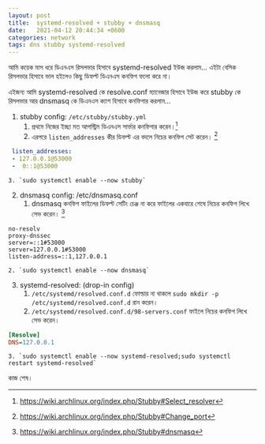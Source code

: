 ```yaml
---
layout: post
title:  systemd-resolved + stubby + dnsmasq
date:   2021-04-12 20:44:34 +0600
categories: network
tags: dns stubby systemd-resolved
---
```

আমি কয়েক মাস ধরে ডিএনএস রিসলভার হিসাবে systemd-resolved ইউজ করলাম... এইটা বেসিক রিসলভার হিসাবে ভাল হইলেও কিছু ডিফল্ট ডিএনএস কনফিগ ফলো করে না।

এইজন্য আমি systemd-resolved কে resolve.conf ম্যানেজার হিসাবে ইউজ করে stubby কে রিসলভার আর dnsmasq কে ডিএনএস ক্যাশ হিসাবে কনফিগার করলাম...

1. stubby config: `/etc/stubby/stubby.yml`
	1. প্রথমে নিজের ইচ্ছা মত আপস্ট্রিম ডিএনএস সার্ভার কনফিগার করেন।[^1]
	2. এরপরে `listen_addresses` কীর ডিফল্ট এর বদলে নিচের কনফিগ সেট করেন। [^2]
```yaml
 listen_addresses:
 - 127.0.0.1@53000
 -  0::1@53000
```
	
	3. `sudo systemctl enable --now stubby`
2. dnsmasq config: /etc/dnsmasq.conf
	1. dnsmasq কনফিগ ফাইলের ডিফল্ট সেটিং চেঞ্জ না করে ফাইলের একবারে শেষে নিচের কনফিগ লিখে সেভ করেন। [^3]
```
no-resolv
proxy-dnssec
server=::1#53000
server=127.0.0.1#53000
listen-address=::1,127.0.0.1
```
	2. `sudo systemctl enable --now dnsmasq`
3. systemd-resolved: (drop-in config)
	1. `/etc/systemd/resolved.conf.d` ফোল্ডার না থাকলে `sudo mkdir -p /etc/systemd/resolved.conf.d` রান করেন।
	2. `/etc/systemd/resolved.conf.d/98-servers.conf` ফাইলে নিচের কনফিগ লিখে সেভ করেন।
```ini
[Resolve]
DNS=127.0.0.1
```
	3. `sudo systemctl enable --now systemd-resolved;sudo systemctl restart systemd-resolved`

কাজ শেষ।

[^1]: https://wiki.archlinux.org/index.php/Stubby#Select_resolver
[^2]: https://wiki.archlinux.org/index.php/Stubby#Change_port
[^3]: https://wiki.archlinux.org/index.php/Stubby#dnsmasq